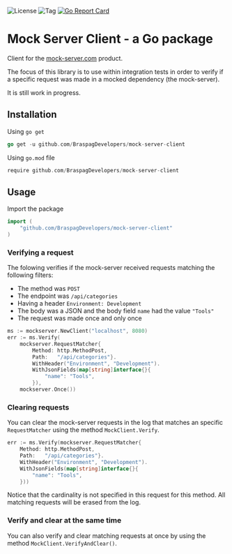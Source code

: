 ![License](https://img.shields.io/github/license/BraspagDevelopers/mock-server-client.svg?style=flat-square)
![Tag](https://img.shields.io/github/tag/BraspagDevelopers/mock-server-client.svg?style=flat-square)
[![Go Report Card](https://goreportcard.com/badge/github.com/BraspagDevelopers/mock-server-client?style-flat-square)](https://goreportcard.com/report/github.com/BraspagDevelopers/mock-server-client)

Mock Server Client - a Go package
=============================

Client for the [mock-server.com](https://mock-server.com) product.

The focus of this library is to use within integration tests in order to verify if a specific request was made in a mocked dependency (the mock-server).

It is still work in progress.


## Installation

Using `go get`
```go
go get -u github.com/BraspagDevelopers/mock-server-client
```

Using `go.mod` file
```go
require github.com/BraspagDevelopers/mock-server-client
```


## Usage

Import the package
```go
import (
    "github.com/BraspagDevelopers/mock-server-client"
)
```

### Verifying a request

The folowing verifies if the mock-server received requests matching the following filters:
* The method was `POST`
* The endpoint was `/api/categories`
* Having a header `Environment: Development`
* The body was a JSON and the body field `name` had the value `"Tools"`
* The request was made once and only once
```go
ms := mockserver.NewClient("localhost", 8080)
err := ms.Verify(
    mockserver.RequestMatcher{
        Method: http.MethodPost,
        Path:   "/api/categories"}.
        WithHeader("Environment", "Development").
        WithJsonFields(map[string]interface{}{
            "name": "Tools",
        }),
    mockserver.Once())
```

### Clearing requests
You can clear the mock-server requests in the log that matches an specific `RequestMatcher` using the method `MockClient.Verify`.
```go
err := ms.Verify(mockserver.RequestMatcher{
    Method: http.MethodPost,
    Path:   "/api/categories"}.
    WithHeader("Environment", "Development").
    WithJsonFields(map[string]interface{}{
        "name": "Tools",
    }))
```
Notice that the cardinality is not specified in this request for this method. All matching requests will be erased from the log.

### Verify and clear at the same time
You can also verify and clear matching requests at once by using the method `MockClient.VerifyAndClear()`.
